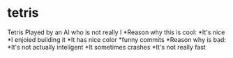 # tetris
Tetris Played by an AI who is not really I
*Reason why this is cool:
  *It's nice
  *I enjoied building it
  *It has nice color
  *funny commits
*Reason why is bad:
  *It's not actually inteligent
  *It sometimes crashes
  *It's not really fast
